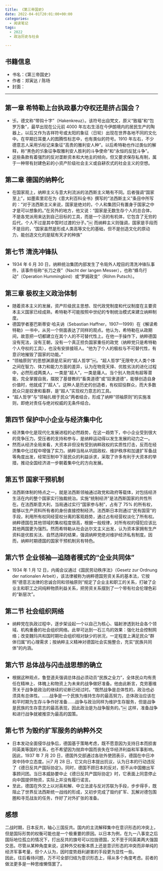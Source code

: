 ```yaml
---
title: 《第三帝国史》
date: 2022-04-01T20:01:00+00:00
categories:
  - 阅读笔记
tags:
  - 2022
  - 政治历史与社会

---
```

## 书籍信息

  * 书名：《第三帝国史》
  * 作者：郑寅达 / 陈旸
  * 封面：<img decoding="async" title="" src="https://cdn.jsdelivr.net/gh/githubb1og/tuchuang/img/s33642080.jpg#vwid=270&vhei=381" alt="" />

<hr class="wp-block-separator has-alpha-channel-opacity" />

## 第一章 希特勒上台执政暴力夺权还是挤占国会？

  * 卐，德文称“带钩十字”（Hakenkreuz）。该符号出自梵文，原义“致福”和“包罗万象”，最早出现在公元前 4000 年左右生活在今伊朗境内的居民生产的陶器上，以后又作为吉祥符号或太阳的象征（日轮）出现在世界各地不同的文化中。在早期日耳曼人的图腾性标志中，也有类似的符号。1910 年左右，不少德意志人采用卐标记来象征“高贵的雅利安人种”。以后希特勒也作过类似的解释，称“黑色的卐象征争取雅利安人胜利的斗争使命”和“永恒的反犹斗争”。
  * 这些条款有着强烈的反对垄断资本和大地主的倾向，但又要求保存私有制，属于一种带有封建色彩的小资产阶级社会主义或自耕农式的社会主义的空想。

## 第二章 德国的纳粹化

  * 在国家观上，纳粹主义与意大利流派的法西斯主义略有不同。后者强调“国家至上”，如墨索里尼在为《意大利百科全书》撰写的“法西斯主义”条目中所写的：“对于法西斯主义来说，国家是绝对的，个人和集团只有置身于国家之中才是可以想象的。”在另外的地方，他又说：“国家是无数生存个人的总合体，不是各党派用来达到自己目标的工具，而是一个活的有机体，它包含了无穷的后代，个人不过是其中暂时过渡的分子。”￼ 而纳粹主义则强调，国家是手段而不是目的，“国家虽然是形成人类高等文化的基础，但不是创造文化的原动力，能创造文化的是赋有天才的种族”

## 第七节 清洗冲锋队

  * 1934 年 6 月 30 日，纳粹统治集团内部发生了令局外人瞠目的清洗冲锋队事件，该事件俗称“长刀之夜”（Nacht der langen Messer），也称“蜂鸟行动”（Operation Hummingbird）或“罗姆政变”（Röhm Putsch）。

## 第三章 极权主义政治体制

  * 随着资本主义的发展，资产阶级民主思想、现代政党制度和代议制度在主要资本主义国家已经成熟，希特勒不可能按照中世纪的专制统治模式来建立纳粹制度。
  * 德国学者塞巴斯蒂安·哈夫讷（Sebastian Haffner，1907—1999）在《解读希特勒》一书中，从另一个侧面表达了同样的观点。他认为，希特勒在从政期间，故意把一切都建立在其个人的不可替代性上。在他一手操作下，纳粹德国没有宪法，没有王朝，没有一个真正担负国家重任的政党（纳粹党只是希特勒个人夺权的工具），也没有安排接班人。“他为了个人的极权与不可替代性，有意识地摧毁了国家的功能。”
  * “领袖原则”的思想渊源是尼采的“超人哲学”￼。“超人哲学”无限夸大人类个体之间在智力、体力和能力方面的差异，认为在物竞天择、优胜劣汰的进化过程中，必然形成两类人，一类是“超人”，一类是庸人。当个别人物具有超等潜能，完全掌握自我，摆脱了基督教的“畜类道德”或“奴隶道德”，能够创造自身价值时，他就成了“超人”。这种人是历史的创造者，有权奴役群众，而大多数民众只是奴隶和畜群，是“超人”实现权力意志的工具。
  * “超人哲学”与“领袖扎根于民众”两者结合，形成了纳粹“领袖原则”的实施准则，即绝对责任与绝对权威的无条件结合。

## 第四节 保护中小企业与经济集中化

  * 经济集中化是现代化发展进程的必然趋势，在这一趋势下，中小企业受到很大的竞争压力。受压者的支持和参与，是纳粹运动得以发生发展的动力之一。
  * 然而从经济全局来看，大资本非但没有受到纳粹政权的实质性打击，反而在经济集中化过程中增强了实力。纳粹当局从巩固政权、维护秩序和加速扩军备战等角度出发，经常压制中下层民众的利益诉求，采取了许多有利于大资本的举措，推动全国经济进一步朝着集中化的方向发展。

## 第五节 国家干预机制

  * 法西斯体制的特点之一，就是法西斯领袖通过政党和政府等载体，对包括经济生活在内的整个国家实行独裁统治。实施“统制经济”是法西斯国家的共性所在。在法西斯意大利，当局通过实行“国家参与制”，占有了 75% 的所有权，能够以生产资料所有者的身份直接控制经济。法西斯日本则通过“民有国营”的手段，利用所有权同经营权分离的客观趋势，通过占有经营权淡化了所有权。纳粹德国在其他领域的集权程度很高，根据一般规律，对所有权的侵犯应该比其他两国更为强烈。然而希特勒从社会达尔文主义出发，认为资本家拥有生产资料是优胜劣汰、自然选择的结果，强调纳粹党绝对维护经济私有制度。因而，纳粹时期德国的国家干预机制另有特色。

## 第六节 企业领袖—追随者模式的“企业共同体”

  * 1934 年 1 月 12 日，内阁会议通过《国民劳动秩序法》（Gesetz zur Ordnung der nationalen Arbeit），该法律被称为纳粹德国劳资关系的基本法，它按照“德意志法律的忠诚合同和领袖原则”规定了企业主和职工的关系，打破了企业主和职工之间纯粹物质利益关系，把劳资关系摆到了一个带有社会伦理色彩的“新层次”。

## 第二节 社会组织网络

  * 纳粹党在执政过程中，逐步架设起一个以自己为核心、辐射渗透到社会各个领域、机构重叠的社会组织网络。此举可达到一石三鸟的效果：强化社会控制网络；改变魏玛共和国时期社会组织相对缺少的状况，一定程度上满足民众“群体归属”的心理需求；按纳粹主义精神对德国社会实施整合，充实“民族共同体”的内涵。

## 第六节 总体战与闪击战思想的确立

  * 根据这种观点，鲁登道夫强调总体战必须动员“民族之全力”，全体民众均有责任在精神上、体魄上和物资上为未来的战争做好准备。他由此断言，克劳塞维茨关于战争是政治的继续的论断已经过时。“既然战争是总体性的，政治也必须具有总体性。……战争是一个民族为维持生存的最高努力，总体政治应该在和平时期为生存斗争作好准备……战争与政治同样为维护生存服务，但是战争是民族的生存意志的最高表现，因此政治是为战争服务的。”￼ 这样，准备战争和进行战争就被推崇为最高的国策。

## 第七节 为毁约扩军服务的纳粹外交

  * 日本发动全面侵华战争后，德国基于策略考虑，既不愿意因为支持日本而损害同英美等国的关系，也不希望因为抛弃中国而丧失在华经济利益和军事影响。因此，1937 年 7 月 20 日，德国外交部通过各驻外使团表示，德国在中日冲突中持中立态度。￼7 月 28 日，它又向日本提出抗议，认为日本的行动违反了《德日反共产国际协定》。同时，德国不顾日本的反对，拒不从中国撤出军事顾问团。当日本威胁要中止《德日反共产国际协定》时，它表面上同意停止向中国提供物资，实际上并没有履行诺言。
  * 至此，德国在外交上以对英和解、中立法波与反对苏联为手段，步步得手，既阻止了世界反法西斯统一战线的形成，又初步完成了毁约扩军、瓦解对德包围圈和寻觅战友的任务，作好了对外扩张的准备。

## 感想

二战时期，日本反共，轴心三国反共。国内的主流解释集中在意识形态的冲突上，但是国际形势的权衡可能也是一个极重要的原因。以日本为例，在九一八事变之后国际地位孤立的情况下，打出反共的旗号可以拉拢德国，又不至于同英美两大强国交恶。尽管从某种角度来说，这种外交权衡本质上还是意识形态的冲突而非单纯的经济军事考量，但个人认为，因时度势趋利避害的手段更为显性一些。  
因此，往后看待问题，万不可全部归结为意识形态上，得从多个角度考虑。前者的做法更多是一种思维懒惰罢了。